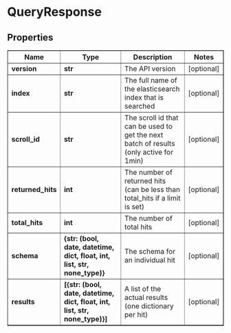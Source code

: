 # QueryResponse

## Properties
<div class="wy-table-responsive"><table border="1" class="docutils">
<thead>
<tr>
<th>Name</th>
<th>Type</th>
<th>Description</th>
<th>Notes</th>
</tr>
</thead>
<tbody>






<tr>
    <td><strong>version</strong></td>
    <td><strong>str</strong></td>
    <td>The API version</td>
    <td>[optional] </td>
</tr>
<tr>
    <td><strong>index</strong></td>
    <td><strong>str</strong></td>
    <td>The full name of the elasticsearch index that is searched</td>
    <td>[optional] </td>
</tr>
<tr>
    <td><strong>scroll_id</strong></td>
    <td><strong>str</strong></td>
    <td>The scroll id that can be used to get the next batch of results (only active for 1min)</td>
    <td>[optional] </td>
</tr>
<tr>
    <td><strong>returned_hits</strong></td>
    <td><strong>int</strong></td>
    <td>The number of returned hits (can be less than total_hits if a limit is set)</td>
    <td>[optional] </td>
</tr>
<tr>
    <td><strong>total_hits</strong></td>
    <td><strong>int</strong></td>
    <td>The number of total hits</td>
    <td>[optional] </td>
</tr>
<tr>
    <td><strong>schema</strong></td>
    <td><strong>{str: (bool, date, datetime, dict, float, int, list, str, none_type)}</strong></td>
    <td>The schema for an individual hit</td>
    <td>[optional] </td>
</tr>
<tr>
    <td><strong>results</strong></td>
    <td><strong>[{str: (bool, date, datetime, dict, float, int, list, str, none_type)}]</strong></td>
    <td>A list of the actual results (one dictionary per hit)</td>
    <td>[optional] </td>
</tr>


</tbody>
</table></div>

